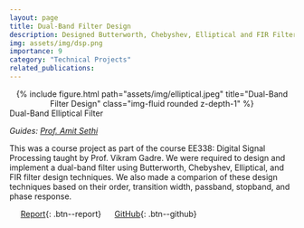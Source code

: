 ```yaml
---
layout: page
title: Dual-Band Filter Design
description: Designed Butterworth, Chebyshev, Elliptical and FIR Filters for given specifications
img: assets/img/dsp.png
importance: 9
category: "Technical Projects"
related_publications: 
---
```


<center>
<div class="row">
    <div class="col-sm mt-4 mt-md-0">
        {% include figure.html path="assets/img/elliptical.jpeg" title="Dual-Band Filter Design" class="img-fluid rounded z-depth-1" %}
    </div>
</div>
</center>
<div class="caption">
    Dual-Band Elliptical Filter
</div>

_Guides: [Prof. Amit Sethi](https://www.ee.iitb.ac.in/~asethi/)_  

This was a course project as part of the course EE338: Digital Signal Processing taught by Prof. Vikram Gadre. We were required to design and implement a dual-band filter using Butterworth, Chebyshev, Elliptical, and FIR filter design techniques. We also made a comparion of these design techniques based on their order, transition width, passband, stopband, and phase response.

&nbsp;&nbsp;&nbsp;&nbsp; [Report](https://anubhavbhatla.github.io/assets/pdf/Filter_Design.pdf){: .btn--report} &nbsp;&nbsp;&nbsp;&nbsp; [GitHub](https://github.com/AnubhavBhatla/Digital-Signal-Processing){: .btn--github}
